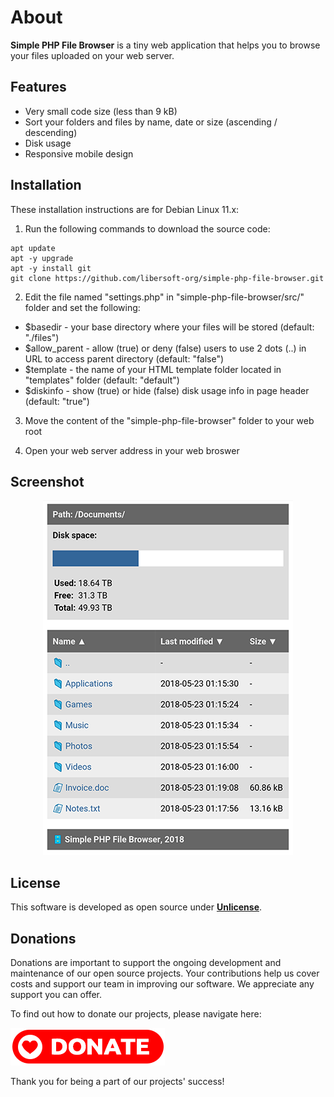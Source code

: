 # About
**Simple PHP File Browser** is a tiny web application that helps you to browse your files uploaded on your web server.

## Features
- Very small code size (less than 9 kB)
- Sort your folders and files by name, date or size (ascending / descending)
- Disk usage
- Responsive mobile design

## Installation

These installation instructions are for Debian Linux 11.x:

1. Run the following commands to download the source code:

```console
apt update
apt -y upgrade
apt -y install git
git clone https://github.com/libersoft-org/simple-php-file-browser.git
```

2. Edit the file named "settings.php" in "simple-php-file-browser/src/" folder and set the following:
- $basedir - your base directory where your files will be stored (default: "./files")
- $allow_parent - allow (true) or deny (false) users to use 2 dots (..) in URL to access parent directory (default: "false")
- $template - the name of your HTML template folder located in "templates" folder (default: "default")
- $diskinfo - show (true) or hide (false) disk usage info in page header (default: "true")

3. Move the content of the "simple-php-file-browser" folder to your web root

4. Open your web server address in your web broswer

## Screenshot
<p align="center">
 <img src="./screenshot.png" alt="Simple PHP File Browser" />
</p>

## License
This software is developed as open source under [**Unlicense**](./LICENSE).

## Donations

Donations are important to support the ongoing development and maintenance of our open source projects. Your contributions help us cover costs and support our team in improving our software. We appreciate any support you can offer.

To find out how to donate our projects, please navigate here:

[![Donate](https://raw.githubusercontent.com/libersoft-org/documents/main/donate.png)](https://libersoft.org/donations)

Thank you for being a part of our projects' success!
